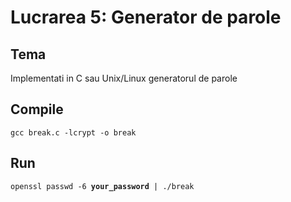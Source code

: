 # Lucrarea 5: Generator de parole
## Tema
Implementati in C sau Unix/Linux generatorul de parole

## Compile
<code>gcc break.c -lcrypt -o break</code>

## Run
<code>openssl passwd -6 <b>your_password</b> | ./break</code>
